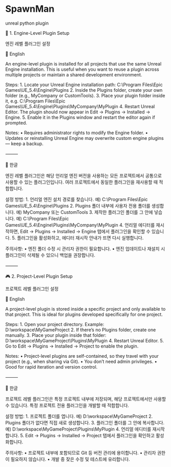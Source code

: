 # SpawnMan
unreal python plugin

🔧 1. Engine-Level Plugin Setup

엔진 레벨 플러그인 설정

📘 English

An engine-level plugin is installed for all projects that use the same Unreal Engine installation.
This is useful when you want to reuse a plugin across multiple projects or maintain a shared development environment.

Steps:
	1.	Locate your Unreal Engine installation path:
C:\Program Files\Epic Games\UE_5.4\Engine\Plugins
	2.	Inside the Plugins folder, create your own folder (e.g., MyCompany or CustomTools).
	3.	Place your plugin folder inside it, e.g.
C:\Program Files\Epic Games\UE_5.4\Engine\Plugins\MyCompany\MyPlugin
	4.	Restart Unreal Editor.
The plugin should now appear in Edit → Plugins → Installed → Engine.
	5.	Enable it in the Plugins window and restart the editor again if prompted.

Notes:
	•	Requires administrator rights to modify the Engine folder.
	•	Updates or reinstalling Unreal Engine may overwrite custom engine plugins — keep a backup.

⸻

📗 한글

엔진 레벨 플러그인은 해당 언리얼 엔진 버전을 사용하는 모든 프로젝트에서 공통으로 사용할 수 있는 플러그인입니다.
여러 프로젝트에서 동일한 플러그인을 재사용할 때 적합합니다.

설정 방법:
	1.	언리얼 엔진 설치 경로를 찾습니다.
예) C:\Program Files\Epic Games\UE_5.4\Engine\Plugins
	2.	Plugins 폴더 내부에 사용자 전용 폴더를 생성합니다.
예) MyCompany 또는 CustomTools
	3.	제작한 플러그인 폴더를 그 안에 넣습니다.
예) C:\Program Files\Epic Games\UE_5.4\Engine\Plugins\MyCompany\MyPlugin
	4.	언리얼 에디터를 재시작하면,
Edit → Plugins → Installed → Engine 탭에서 플러그인을 확인할 수 있습니다.
	5.	플러그인을 활성화하고, 에디터 재시작 안내가 뜨면 다시 실행합니다.

주의사항:
	•	엔진 폴더 수정 시 관리자 권한이 필요합니다.
	•	엔진 업데이트나 재설치 시 플러그인이 삭제될 수 있으니 백업을 권장합니다.

⸻

🎮 2. Project-Level Plugin Setup

프로젝트 레벨 플러그인 설정

📘 English

A project-level plugin is stored inside a specific project and only available to that project.
This is ideal for plugins developed specifically for one project.

Steps:
	1.	Open your project directory.
Example: D:\workspace\MyGameProject
	2.	If there’s no Plugins folder, create one manually.
	3.	Place your plugin inside that folder:
D:\workspace\MyGameProject\Plugins\MyPlugin
	4.	Restart Unreal Editor.
	5.	Go to Edit → Plugins → Installed → Project to enable the plugin.

Notes:
	•	Project-level plugins are self-contained, so they travel with your project (e.g., when sharing via Git).
	•	You don’t need admin privileges.
	•	Good for rapid iteration and version control.

⸻

📗 한글

프로젝트 레벨 플러그인은 특정 프로젝트 내부에 저장되며, 해당 프로젝트에서만 사용할 수 있습니다.
특정 프로젝트 전용 플러그인을 개발할 때 적합합니다.

설정 방법:
	1.	프로젝트 폴더를 엽니다.
예) D:\workspace\MyGameProject
	2.	Plugins 폴더가 없다면 직접 새로 생성합니다.
	3.	플러그인 폴더를 그 안에 복사합니다.
예) D:\workspace\MyGameProject\Plugins\MyPlugin
	4.	언리얼 에디터를 재시작합니다.
	5.	Edit → Plugins → Installed → Project 탭에서 플러그인을 확인하고 활성화합니다.

주의사항:
	•	프로젝트 내부에 포함되므로 Git 등 버전 관리에 용이합니다.
	•	관리자 권한이 필요하지 않습니다.
	•	개발 중 잦은 수정 및 테스트에 유리합니다.

